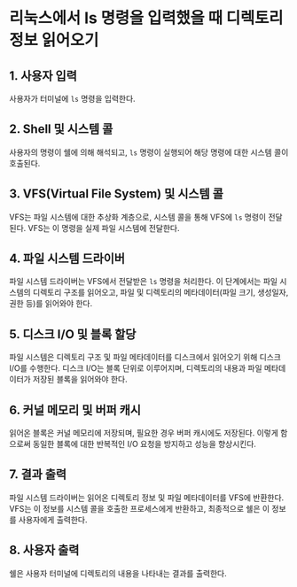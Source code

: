 # 리눅스에서 ls 명령을 입력했을 때 디렉토리 정보 읽어오기

## 1. 사용자 입력

사용자가 터미널에 `ls` 명령을 입력한다.

## 2. Shell 및 시스템 콜

사용자의 명령이 쉘에 의해 해석되고, `ls` 명령이 실행되어 해당 명령에 대한 시스템 콜이 호출된다.

## 3. VFS(Virtual File System) 및 시스템 콜

VFS는 파일 시스템에 대한 추상화 계층으로, 시스템 콜을 통해 VFS에 `ls` 명령이 전달된다. VFS는 이 명령을 실제 파일 시스템에 전달한다.

## 4. 파일 시스템 드라이버

파일 시스템 드라이버는 VFS에서 전달받은 `ls` 명령을 처리한다. 이 단계에서는 파일 시스템의 디렉토리 구조를 읽어오고, 파일 및 디렉토리의 메타데이터(파일 크기, 생성일자, 권한 등)를 읽어와야 한다.

## 5. 디스크 I/O 및 블록 할당

파일 시스템은 디렉토리 구조 및 파일 메타데이터를 디스크에서 읽어오기 위해 디스크 I/O를 수행한다. 디스크 I/O는 블록 단위로 이루어지며, 디렉토리의 내용과 파일 메타데이터가 저장된 블록을 읽어와야 한다.

## 6. 커널 메모리 및 버퍼 캐시

읽어온 블록은 커널 메모리에 저장되며, 필요한 경우 버퍼 캐시에도 저장된다. 이렇게 함으로써 동일한 블록에 대한 반복적인 I/O 요청을 방지하고 성능을 향상시킨다.

## 7. 결과 출력

파일 시스템 드라이버는 읽어온 디렉토리 정보 및 파일 메타데이터를 VFS에 반환한다. VFS는 이 정보를 시스템 콜을 호출한 프로세스에게 반환하고, 최종적으로 쉘은 이 정보를 사용자에게 출력한다.

## 8. 사용자 출력

쉘은 사용자 터미널에 디렉토리의 내용을 나타내는 결과를 출력한다.